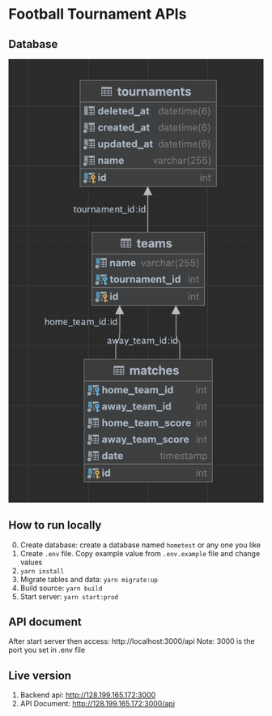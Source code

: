 # Football Tournament APIs
## Database

![alt text](database.png "Database design")

## How to run locally
0. Create database: create a database named `hometest` or any one you like
1. Create `.env` file. Copy example value from `.env.example` file and change values
2. `yarn install`
3. Migrate tables and data: `yarn migrate:up`
4. Build source: `yarn build`
5. Start server: `yarn start:prod`

## API document
After start server then access: http://localhost:3000/api
Note: 3000 is the port you set in .env file


## Live version
1. Backend api: http://128.199.165.172:3000
2. API Document: http://128.199.165.172:3000/api